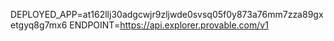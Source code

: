 DEPLOYED_APP=at162llj30adgcwjr9zljwde0svsq05f0y873a76mm7zza89gxetgyq8g7mx6
ENDPOINT=https://api.explorer.provable.com/v1
